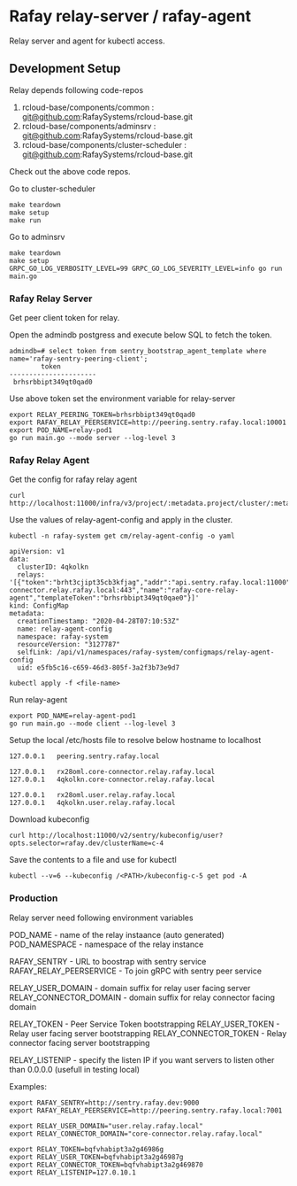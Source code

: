 # Rafay relay-server / rafay-agent
Relay server and agent for kubectl access.

## Development Setup
Relay depends following code-repos
1. rcloud-base/components/common : git@github.com:RafaySystems/rcloud-base.git
2. rcloud-base/components/adminsrv : git@github.com:RafaySystems/rcloud-base.git
3. rcloud-base/components/cluster-scheduler : git@github.com:RafaySystems/rcloud-base.git

Check out the above code repos.

Go to cluster-scheduler
```
make teardown 
make setup
make run
```

Go to adminsrv
```
make teardown 
make setup
GRPC_GO_LOG_VERBOSITY_LEVEL=99 GRPC_GO_LOG_SEVERITY_LEVEL=info go run main.go

```

### Rafay Relay Server
Get peer client token for relay.

Open the admindb postgress and execute below SQL to fetch the token.
```
admindb=# select token from sentry_bootstrap_agent_template where name='rafay-sentry-peering-client';
        token         
----------------------
 brhsrbbipt349qt0qad0

```

Use above token set the environment variable for relay-server
```
export RELAY_PEERING_TOKEN=brhsrbbipt349qt0qad0
export RAFAY_RELAY_PEERSERVICE=http://peering.sentry.rafay.local:10001 
export POD_NAME=relay-pod1
go run main.go --mode server --log-level 3

```
### Rafay Relay Agent

Get the config for rafay relay agent
```
curl http://localhost:11000/infra/v3/project/:metadata.project/cluster/:metadata.name/download
```

Use the values of relay-agent-config and apply in the cluster.

```
kubectl -n rafay-system get cm/relay-agent-config -o yaml

apiVersion: v1
data:
  clusterID: 4qkolkn
  relays: '[{"token":"brht3cjipt35cb3kfjag","addr":"api.sentry.rafay.local:11000","endpoint":"*.core-connector.relay.rafay.local:443","name":"rafay-core-relay-agent","templateToken":"brhsrbbipt349qt0qae0"}]'
kind: ConfigMap
metadata:
  creationTimestamp: "2020-04-28T07:10:53Z"
  name: relay-agent-config
  namespace: rafay-system
  resourceVersion: "3127787"
  selfLink: /api/v1/namespaces/rafay-system/configmaps/relay-agent-config
  uid: e5fb5c16-c659-46d3-805f-3a2f3b73e9d7
```

```
kubectl apply -f <file-name>
```

Run relay-agent
```
export POD_NAME=relay-agent-pod1
go run main.go --mode client --log-level 3
```

Setup the local /etc/hosts file to resolve below hostname to localhost
```
127.0.0.1	peering.sentry.rafay.local

127.0.0.1	rx28oml.core-connector.relay.rafay.local
127.0.0.1	4qkolkn.core-connector.relay.rafay.local

127.0.0.1	rx28oml.user.relay.rafay.local
127.0.0.1 	4qkolkn.user.relay.rafay.local
```

Download kubeconfig
```
curl http://localhost:11000/v2/sentry/kubeconfig/user?opts.selector=rafay.dev/clusterName=c-4
```

Save the contents to a file and use for kubectl
```
kubectl --v=6 --kubeconfig /<PATH>/kubeconfig-c-5 get pod -A
```


### Production
Relay server need following environment variables

POD_NAME - name of the relay instaance (auto generated)
POD_NAMESPACE - namespace of the relay instance

RAFAY_SENTRY -  URL to boostrap with sentry service
RAFAY_RELAY_PEERSERVICE - To join gRPC with sentry peer service


RELAY_USER_DOMAIN - domain suffix for relay user facing server 
RELAY_CONNECTOR_DOMAIN - domain suffix for relay connector facing domain

RELAY_TOKEN - Peer Service Token bootstrapping
RELAY_USER_TOKEN - Relay user facing server bootstrapping
RELAY_CONNECTOR_TOKEN - Relay connector facing server bootstrapping

RELAY_LISTENIP - specify the listen IP if you want servers to listen other than 0.0.0.0 (usefull in testing local)


Examples:
```
export RAFAY_SENTRY=http://sentry.rafay.dev:9000
export RAFAY_RELAY_PEERSERVICE=http://peering.sentry.rafay.local:7001

export RELAY_USER_DOMAIN="user.relay.rafay.local"
export RELAY_CONNECTOR_DOMAIN="core-connector.relay.rafay.local"

export RELAY_TOKEN=bqfvhabipt3a2g46986g
export RELAY_USER_TOKEN=bqfvhabipt3a2g46987g
export RELAY_CONNECTOR_TOKEN=bqfvhabipt3a2g469870
export RELAY_LISTENIP=127.0.10.1
```